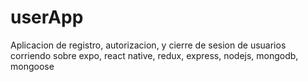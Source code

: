 # userApp
Aplicacion de registro, autorizacion, y cierre de sesion de usuarios corriendo sobre expo, react native, redux, express, nodejs, mongodb, mongoose
